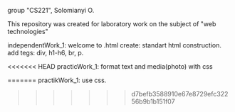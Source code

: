 group "CS221", Solomianyi O.

This repository was created for laboratory work on the subject of "web technologies" 

independentWork_1: welcome to .html
create: standart html construction. 
add tegs: div, h1-h6, br, p.

<<<<<<< HEAD
practicWork_1:
format text and media(photo) with css

=======
practikWork_1: use css.
>>>>>>> d7befb3588910e67e8729efc32256b9b1b151f07
